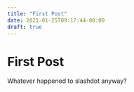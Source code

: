 ```yaml
---
title: "First Post"
date: 2021-01-25T09:17:44-08:00
draft: true
---
```


# First Post

Whatever happened to slashdot anyway?